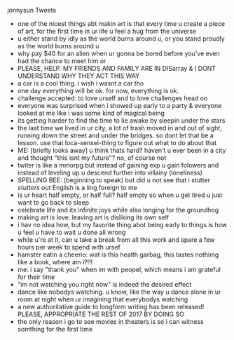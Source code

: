 jonnysun Tweets 

* one of the nicest things abt makin art is that every time u create a piece of art, for the first time in ur life u feel a hug from the universe
* u either stand by idly as the world burns around u, or you stand proudly as the world burns around u
* why pay $40 for an alien when ur gonna be bored before you've even had the chance to meet him or
* PLEASE, HELP. MY FRIENDS AND FAMILY ARE IN DISarray & I DONT UNDERSTAND WHY THEY ACT THIS WAY
* a car is a cool thing. i wish i wasnt a car tho
* one day everything will be ok. for now, everything is ok.
* challenge accepted: to love urself and to love challenges head on
* everyone was surprised when i showed up early to a party & everyone looked at me like i was some kind of magical being
* its getting harder to find the time to lie awake by sleepin under the stars
* the last time we lived in ur city, a lot of trash moved in and out of sight, running down the street and under the bridges. so dont let that be a lesson. use that loca-sensei-thing to figure out what to do about that
* ME: [briefly looks away] u think thats hard? haven't u ever been in a city and thought "this isnt my future"? no, of course not
* twiter is like a mmorpg but instead of gaining exp u gain folowers and instead of leveling up u descend further into villainy (loneliness)
* SPELLING BEE: (beginning to speak) but did u not see that i stutter *stutters out* English is a ling foreign to me
* is ur heart half empty, or half full? half empty so when u get tired u just want to go back to sleep
* celebrate life and its infinite joys while also longing for the groundhog
* making art is love. leaving art is disliking its own self
* i hav no idea how, but my favorite thing abot being early to things is how u feel u have to wait u done all wrong
* while u're at it, can u take a break from all this work and spare a few hours per week to spend with ursef
* hamster eatin a cheerio: wat is this health garbag, this tastes nothimg like a book, where am i?!!!
* me: i say "thank you" when im with peopel, which means i am grateful for their time
* "im not watching you right now" is indeed the desired effect
* dance like nobodys watching. u know, like the way u dance alone in ur room at night when ur imagining that everybodys watching
* a new authoritative guide to longform writing has been released! PLEASE, APPROPRIATE THE REST OF 2017 BY DOING SO
* the only reason i go to see movies in theaters is so i can witness somthing for the first time

